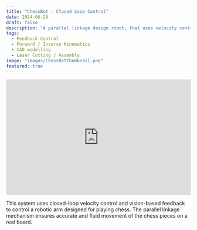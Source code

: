 ```yaml
---
title: "ChessBot - Closed Loop Control"
date: 2024-06-20
draft: false
description: "A parallel linkage design robot, that uses velocity control to play chess!"
tags:
  - Feedback Control 
  - Forward / Inverse Kinematics 
  - CAD modelling
  - Laser Cutting / Assembly
image: "images/ChessBotThumbnail.png"
featured: true
---
```


<iframe width="100%" height="315" 
  src="https://www.youtube.com/embed/Llkglyc_V0Q" 
  title="ChessBot Video Demo" 
  frameborder="0" 
  allow="accelerometer; autoplay; clipboard-write; encrypted-media; gyroscope; picture-in-picture" 
  allowfullscreen>
</iframe>

This system uses closed-loop velocity control and vision-based feedback to control a robotic arm designed for playing chess. The parallel linkage mechanism ensures accurate and fluid movement of the chess pieces on a real board.